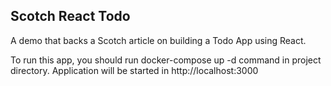 ## Scotch React Todo
A demo that backs a Scotch article on building a Todo App using React.

To run this app, you should run docker-compose up -d command in project directory. Application will be started in http://localhost:3000
